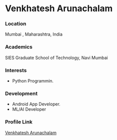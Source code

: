 # Venkhatesh Arunachalam

### Location

Mumbai , Maharashtra, India

### Academics

SIES Graduate School of Technology, Navi Mumbai

### Interests

- Python Programmin.

### Development

- Android App Developer.
- ML/AI Developer

### Profile Link

[Venkhatesh Arunachalam](https://github.com/venkhatesh)
